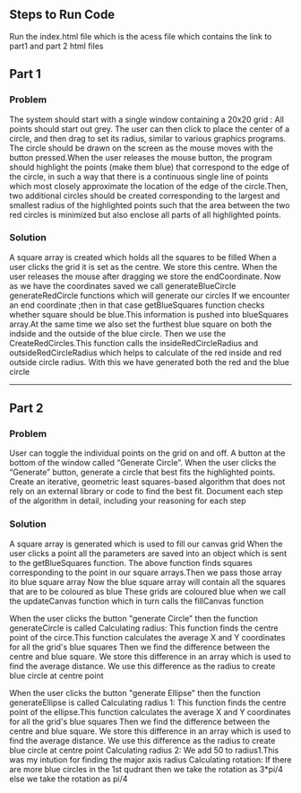 ## Steps to Run Code
Run the index.html file which is the acess file which contains the link to part1 and part 2 html files

## Part 1
### Problem
The system should start with a single window containing a 20x20 grid :
All points should start out grey.  The user can then click to place the center of a circle, and then drag to set its radius, similar to various graphics programs.  The circle should be drawn on the screen as the mouse moves with the button pressed.When the user releases the mouse button, the program should highlight the points (make them blue) that correspond to the edge of the circle, in such a way that there is a continuous single line of points which most closely approximate the location of the edge of the circle.Then, two additional circles should be created corresponding to the largest and smallest radius of the highlighted points such that the area between the two red circles is minimized but also enclose all parts of all highlighted points.



### Solution
A square array is created which holds all the squares to be filled
When a user clicks the grid it is set as the centre. We store this centre.
When the user releases the mouse after dragging we store the endCoordinate.
Now as we have the coordinates saved we call generateBlueCircle generateRedCircle functions which will generate our circles
If we encounter an end coordinate ;then in that case  getBlueSquares function checks whether square should be blue.This information
is pushed into blueSquares array.At the same time we also set the furthest blue square on both the indside and the outside  of the blue circle.
Then we use the CreateRedCircles.This function calls the insideRedCircleRadius and outsideRedCircleRadius which helps to calculate of the red inside and red outside circle radius.
With this we have generated both the red and the blue circle

-----

## Part 2
### Problem
User can toggle the individual points on the grid on and off.  A button at the bottom of the window called “Generate Circle”.  When the user clicks the “Generate” button, generate a circle that best fits the highlighted points. Create an iterative, geometric least squares-based algorithm that does not rely on an external library or code to find the best fit. Document each step of the algorithm in detail, including your reasoning for each step


### Solution 
A square array is generated which is used to fill our canvas grid
When the user clicks a point all the parameters are saved into an object which is sent to the getBlueSquares function.
The above function finds squares corresponding to the point in our square arrays.Then we pass those array ito blue square array
Now the blue square array will contain all the squares that are to be coloured as blue
These grids are coloured blue when we call the updateCanvas function which in turn calls the fillCanvas function

When the user clicks the button "generate Circle" then the function generateCircle is called 
Calculating radius:
This function finds the centre point of the circe.This function calculates the average X and Y coordinates for all the grid's blue squares
Then we find the difference between the centre and blue square. We store this difference in an array which is used to find the average distance.
We use this difference as the radius to create blue circle at centre point

When the user clicks the button "generate Ellipse" then the function generateEllipse is called 
Calculating radius 1:
This function finds the centre point of the ellipse.This function calculates the average X and Y coordinates for all the grid's blue squares
Then we find the difference between the centre and blue square. We store this difference in an array which is used to find the average distance.
We use this difference as the radius to create blue circle at centre point
Calculating radius 2:
We add 50 to radius1.This was my intution for finding the major axis radius
Calculating rotation:
If there are more blue circles in the 1st qudrant then we take the rotation as 3*pi/4 else we take the rotation as pi/4



